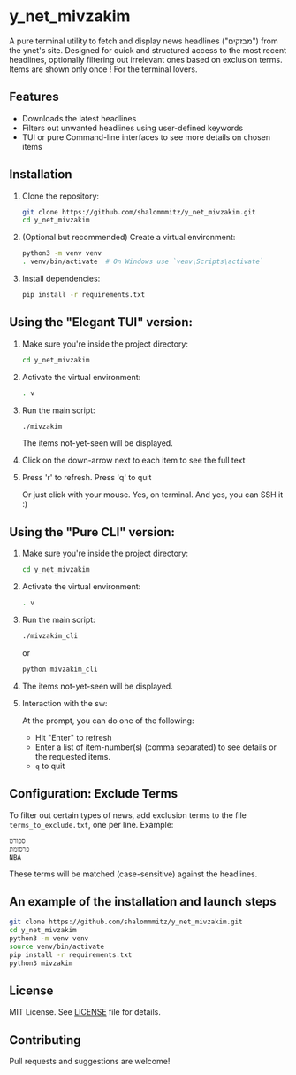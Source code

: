 # y_net_mivzakim

A pure terminal utility to fetch and display news headlines ("מבזקים") from the ynet's site. Designed for quick and structured access to the most recent headlines, optionally filtering out irrelevant ones based on exclusion terms. Items are shown only once ! For the terminal lovers.

## Features

- Downloads the latest headlines
- Filters out unwanted headlines using user-defined keywords
- TUI or pure Command-line interfaces to see more details on chosen items

## Installation

1. Clone the repository:

   ```bash
   git clone https://github.com/shalommmitz/y_net_mivzakim.git
   cd y_net_mivzakim
   ```

2. (Optional but recommended) Create a virtual environment:

   ```bash
   python3 -m venv venv
   . venv/bin/activate  # On Windows use `venv\Scripts\activate`
   ```

3. Install dependencies:

   ```bash
   pip install -r requirements.txt
   ```

## Using the "Elegant TUI" version:

1. Make sure you're inside the project directory:

   ```bash
   cd y_net_mivzakim
   ```

2. Activate the virtual environment:

   ```bash
   . v
   ```
   
3. Run the main script:

   ```bash
   ./mivzakim
   ```

   The items not-yet-seen will be displayed.

4. Click on the down-arrow next to each item to see the full text

5. Press 'r' to refresh. Press 'q' to quit

   Or just click with your mouse. Yes, on terminal. And yes, you can SSH it :)

## Using the "Pure CLI" version:

1. Make sure you're inside the project directory:

   ```bash
   cd y_net_mivzakim
   ```

2. Activate the virtual environment:

   ```bash
   . v
   ```
   
3. Run the main script:

   ```bash
   ./mivzakim_cli
   ```
  
   or
   ```bash
   python mivzakim_cli
   ```

4. The items not-yet-seen will be displayed.  

5. Interaction with the sw:

   At the prompt, you can do one of the following:

   - Hit "Enter" to refresh
   - Enter a list of item-number(s) (comma separated) to see details or the requested items.
   - `q` to quit

## Configuration: Exclude Terms

To filter out certain types of news, add exclusion terms to the file `terms_to_exclude.txt`, one per line. Example:

```
ספורט
פרסומת
NBA
```

These terms will be matched (case-sensitive) against the headlines.

## An example of the installation and launch steps

```bash
git clone https://github.com/shalommmitz/y_net_mivzakim.git
cd y_net_mivzakim
python3 -m venv venv
source venv/bin/activate
pip install -r requirements.txt
python3 mivzakim
```

## License

MIT License. See [LICENSE](LICENSE ) file for details.

## Contributing

Pull requests and suggestions are welcome!
